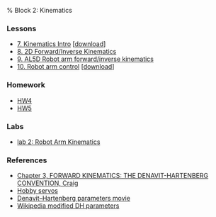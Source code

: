 % Block 2: Kinematics

### Lessons

- [7. Kinematics Intro](http://nbviewer.jupyter.org/github/MarsUniversity/ece387/blob/master/website/block_2_kinematics/lsn7/lsn7.ipynb)  [[download](lsn7.zip)]
- [8. 2D Forward/Inverse Kinematics](lsn8.pdf)
- [9. AL5D Robot arm forward/inverse kinematics](lsn9.pdf)
- [10. Robot arm control](http://nbviewer.jupyter.org/github/MarsUniversity/ece387/blob/master/website/block_2_kinematics/lsn10/lsn10.ipynb)  [[download](lsn10.zip)]

### Homework

- [HW4](hw4.pdf)
- [HW5](hw5.pdf)

### Labs

- [lab 2: Robot Arm Kinematics](lab2.pdf)

### References

- [Chapter 3, FORWARD KINEMATICS: THE DENAVIT-HARTENBERG CONVENTION, Craig](craig.pdf)
- [Hobby servos](hobby_servos.pdf)
- [Denavit–Hartenberg parameters movie](dh.mp4)
- [Wikipedia modified DH parameters](https://en.wikipedia.org/wiki/Denavit%E2%80%93Hartenberg_parameters#Modified_DH_parameters)
